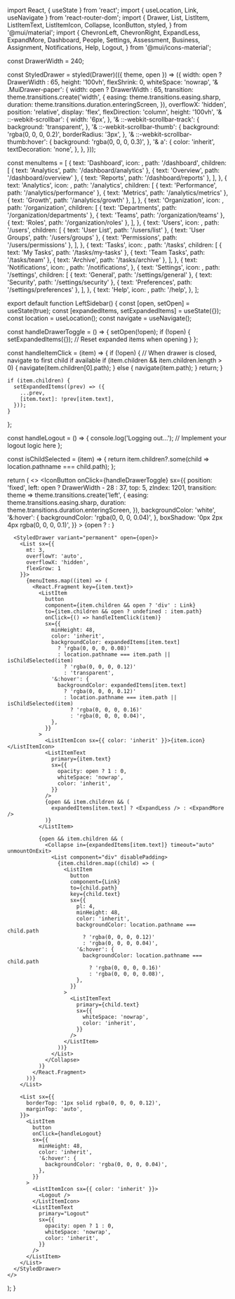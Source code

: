 import React, { useState } from 'react';
import { useLocation, Link, useNavigate } from 'react-router-dom';
import {
  Drawer,
  List,
  ListItem,
  ListItemText,
  ListItemIcon,
  Collapse,
  IconButton,
  styled,
} from '@mui/material';
import {
  ChevronLeft,
  ChevronRight,
  ExpandLess,
  ExpandMore,
  Dashboard,
  People,
  Settings,
  Assessment,
  Business,
  Assignment,
  Notifications,
  Help,
  Logout,
} from '@mui/icons-material';

const DrawerWidth = 240;

const StyledDrawer = styled(Drawer)(({ theme, open }) => ({
  width: open ? DrawerWidth : 65,
  height: '100vh',
  flexShrink: 0,
  whiteSpace: 'nowrap',
  '& .MuiDrawer-paper': {
    width: open ? DrawerWidth : 65,
    transition: theme.transitions.create('width', {
      easing: theme.transitions.easing.sharp,
      duration: theme.transitions.duration.enteringScreen,
    }),
    overflowX: 'hidden',
    position: 'relative',
    display: 'flex',
    flexDirection: 'column',
    height: '100vh',
    '& ::-webkit-scrollbar': {
      width: '6px',
    },
    '& ::-webkit-scrollbar-track': {
      background: 'transparent',
    },
    '& ::-webkit-scrollbar-thumb': {
      background: 'rgba(0, 0, 0, 0.2)',
      borderRadius: '3px',
    },
    '& ::-webkit-scrollbar-thumb:hover': {
      background: 'rgba(0, 0, 0, 0.3)',
    },
    '& a': {
      color: 'inherit',
      textDecoration: 'none',
    },
  },
}));

const menuItems = [
  {
    text: 'Dashboard',
    icon: <Dashboard />,
    path: '/dashboard',
    children: [
      { text: 'Analytics', path: '/dashboard/analytics' },
      { text: 'Overview', path: '/dashboard/overview' },
      { text: 'Reports', path: '/dashboard/reports' },
    ],
  },
  {
    text: 'Analytics',
    icon: <Assessment />,
    path: '/analytics',
    children: [
      { text: 'Performance', path: '/analytics/performance' },
      { text: 'Metrics', path: '/analytics/metrics' },
      { text: 'Growth', path: '/analytics/growth' },
    ],
  },
  {
    text: 'Organization',
    icon: <Business />,
    path: '/organization',
    children: [
      { text: 'Departments', path: '/organization/departments' },
      { text: 'Teams', path: '/organization/teams' },
      { text: 'Roles', path: '/organization/roles' },
    ],
  },
  {
    text: 'Users',
    icon: <People />,
    path: '/users',
    children: [
      { text: 'User List', path: '/users/list' },
      { text: 'User Groups', path: '/users/groups' },
      { text: 'Permissions', path: '/users/permissions' },
    ],
  },
  {
    text: 'Tasks',
    icon: <Assignment />,
    path: '/tasks',
    children: [
      { text: 'My Tasks', path: '/tasks/my-tasks' },
      { text: 'Team Tasks', path: '/tasks/team' },
      { text: 'Archive', path: '/tasks/archive' },
    ],
  },
  {
    text: 'Notifications',
    icon: <Notifications />,
    path: '/notifications',
  },
  {
    text: 'Settings',
    icon: <Settings />,
    path: '/settings',
    children: [
      { text: 'General', path: '/settings/general' },
      { text: 'Security', path: '/settings/security' },
      { text: 'Preferences', path: '/settings/preferences' },
    ],
  },
  {
    text: 'Help',
    icon: <Help />,
    path: '/help',
  },
];

export default function LeftSidebar() {
  const [open, setOpen] = useState(true);
  const [expandedItems, setExpandedItems] = useState({});
  const location = useLocation();
  const navigate = useNavigate();

  const handleDrawerToggle = () => {
    setOpen(!open);
    if (!open) {
      setExpandedItems({}); // Reset expanded items when opening
    }
  };

  const handleItemClick = (item) => {
    if (!open) {
      // When drawer is closed, navigate to first child if available
      if (item.children && item.children.length > 0) {
        navigate(item.children[0].path);
      } else {
        navigate(item.path);
      }
      return;
    }

    if (item.children) {
      setExpandedItems((prev) => ({
        ...prev,
        [item.text]: !prev[item.text],
      }));
    }
  };

  const handleLogout = () => {
    console.log('Logging out...');
    // Implement your logout logic here
  };

  const isChildSelected = (item) => {
    return item.children?.some(child => location.pathname === child.path);
  };

  return (
    <>
      <IconButton
        onClick={handleDrawerToggle}
        sx={{
          position: 'fixed',
          left: open ? DrawerWidth - 28 : 37,
          top: 5,
          zIndex: 1201,
          transition: theme => theme.transitions.create('left', {
            easing: theme.transitions.easing.sharp,
            duration: theme.transitions.duration.enteringScreen,
          }),
          backgroundColor: 'white',
          '&:hover': {
            backgroundColor: 'rgba(0, 0, 0, 0.04)',
          },
          boxShadow: '0px 2px 4px rgba(0, 0, 0, 0.1)',
        }}
      >
        {open ? <ChevronLeft /> : <ChevronRight />}
      </IconButton>

      <StyledDrawer variant="permanent" open={open}>
        <List sx={{
          mt: 3,
          overflowY: 'auto',
          overflowX: 'hidden',
          flexGrow: 1
        }}>
          {menuItems.map((item) => (
            <React.Fragment key={item.text}>
              <ListItem
                button
                component={item.children && open ? 'div' : Link}
                to={item.children && open ? undefined : item.path}
                onClick={() => handleItemClick(item)}
                sx={{
                  minHeight: 48,
                  color: 'inherit',
                  backgroundColor: expandedItems[item.text]
                    ? 'rgba(0, 0, 0, 0.08)'
                    : location.pathname === item.path || isChildSelected(item)
                      ? 'rgba(0, 0, 0, 0.12)'
                      : 'transparent',
                  '&:hover': {
                    backgroundColor: expandedItems[item.text]
                      ? 'rgba(0, 0, 0, 0.12)'
                      : location.pathname === item.path || isChildSelected(item)
                        ? 'rgba(0, 0, 0, 0.16)'
                        : 'rgba(0, 0, 0, 0.04)',
                  },
                }}
              >
                <ListItemIcon sx={{ color: 'inherit' }}>{item.icon}</ListItemIcon>
                <ListItemText
                  primary={item.text}
                  sx={{
                    opacity: open ? 1 : 0,
                    whiteSpace: 'nowrap',
                    color: 'inherit',
                  }}
                />
                {open && item.children && (
                  expandedItems[item.text] ? <ExpandLess /> : <ExpandMore />
                )}
              </ListItem>

              {open && item.children && (
                <Collapse in={expandedItems[item.text]} timeout="auto" unmountOnExit>
                  <List component="div" disablePadding>
                    {item.children.map((child) => (
                      <ListItem
                        button
                        component={Link}
                        to={child.path}
                        key={child.text}
                        sx={{
                          pl: 4,
                          minHeight: 48,
                          color: 'inherit',
                          backgroundColor: location.pathname === child.path
                            ? 'rgba(0, 0, 0, 0.12)'
                            : 'rgba(0, 0, 0, 0.04)',
                          '&:hover': {
                            backgroundColor: location.pathname === child.path
                              ? 'rgba(0, 0, 0, 0.16)'
                              : 'rgba(0, 0, 0, 0.08)',
                          },
                        }}
                      >
                        <ListItemText
                          primary={child.text}
                          sx={{
                            whiteSpace: 'nowrap',
                            color: 'inherit',
                          }}
                        />
                      </ListItem>
                    ))}
                  </List>
                </Collapse>
              )}
            </React.Fragment>
          ))}
        </List>

        <List sx={{
          borderTop: '1px solid rgba(0, 0, 0, 0.12)',
          marginTop: 'auto',
        }}>
          <ListItem
            button
            onClick={handleLogout}
            sx={{
              minHeight: 48,
              color: 'inherit',
              '&:hover': {
                backgroundColor: 'rgba(0, 0, 0, 0.04)',
              },
            }}
          >
            <ListItemIcon sx={{ color: 'inherit' }}>
              <Logout />
            </ListItemIcon>
            <ListItemText
              primary="Logout"
              sx={{
                opacity: open ? 1 : 0,
                whiteSpace: 'nowrap',
                color: 'inherit',
              }}
            />
          </ListItem>
        </List>
      </StyledDrawer>
    </>
  );
}

